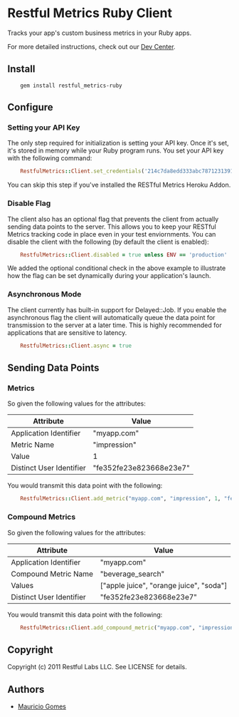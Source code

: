 # Restful Metrics Ruby Client

Tracks your app's custom business metrics in your Ruby apps.

For more detailed instructions, check out our [Dev Center](http://devcenter.restful-labs.com/metrics/ruby_initialize).

## Install

```
    gem install restful_metrics-ruby
```

## Configure

### Setting your API Key

The only step required for initialization is setting your API key. Once it's set, it's stored in memory while your Ruby program runs. You set your API key with the following command:

``` ruby
    RestfulMetrics::Client.set_credentials('214c7da8edd333abc78712313918ffe5')
```

You can skip this step if you've installed the RESTful Metrics Heroku Addon.

### Disable Flag

The client also has an optional flag that prevents the client from actually sending data points to the server. This allows you to keep your RESTful Metrics tracking code in place even in your test enviornments. You can disable the client with the following (by default the client is enabled):

``` ruby
    RestfulMetrics::Client.disabled = true unless ENV == 'production'
```

We added the optional conditional check in the above example to illustrate how the flag can be set dynamically during your application's launch.

### Asynchronous Mode

The client currently has built-in support for Delayed::Job. If you enable the asynchronous flag the client will automatically queue the data point for transmission to the server at a later time. This is highly recommended for applications that are sensitive to latency.

``` ruby
    RestfulMetrics::Client.async = true
```
    
## Sending Data Points

### Metrics

So given the following values for the attributes:

Attribute                 | Value
-------------             | -------------
Application Identifier    | "myapp.com"
Metric Name               | "impression"
Value                     | 1
Distinct User Identifier  | "fe352fe23e823668e23e7"

You would transmit this data point with the following:

``` ruby
    RestfulMetrics::Client.add_metric("myapp.com", "impression", 1, "fe352fe23e823668e23e7")
```

### Compound Metrics

So given the following values for the attributes:

Attribute                 | Value
-------------             | -------------
Application Identifier    | "myapp.com"
Compound Metric Name      | "beverage_search"
Values                    | ["apple juice", "orange juice", "soda"]
Distinct User Identifier  | "fe352fe23e823668e23e7"

You would transmit this data point with the following:

``` ruby
    RestfulMetrics::Client.add_compound_metric("myapp.com", "impression", ["apple juice", "orange juice", "soda"], "fe352fe23e823668e23e7")
```

## Copyright

Copyright (c) 2011 Restful Labs LLC. See LICENSE for details.

## Authors

* [Mauricio Gomes](http://github.com/mgomes)
